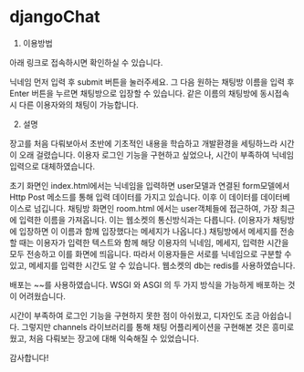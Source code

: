 # djangoChat


1) 이용방법

  아래 링크로 접속하시면 확인하실 수 있습니다. 
  
  닉네임 먼저 입력 후 submit 버튼을 눌러주세요. 
  그 다음 원하는 채팅방 이름을 입력 후 Enter 버튼을 누르면 채팅방으로 입장할 수 있습니다. 
  같은 이름의 채팅방에 동시접속 시 다른 이용자와의 채팅이 가능합니다. 



2) 설명

  장고를 처음 다뤄보아서 초반에 기초적인 내용을 학습하고 개발환경을 세팅하느라 시간이 오래 걸렸습니다. 
  이용자 로그인 기능을 구현하고 싶었으나, 시간이 부족하여 닉네임 입력으로 대체하였습니다. 

  초기 화면인 index.html에서는 닉네임을 입력하면 user모델과 연결된 form모델에서 Http Post 메소드를 통해 입력 데이터를 가지고 있습니다. 
  이후 이 데이터를 데이터베이스로 넘깁니다. 
  채팅방 화면인 room.html 에서는 user객체들에 접근하여, 가장 최근에 입력한 이름을 가져옵니다. 
  이는 웹소켓의 통신방식과는 다릅니다. 
  (이용자가 채팅방에 입장하면 이 이름과 함께 입장했다는 메세지가 나옵니다.) 
  채팅방에서 메세지를 전송할 때는 이용자가 입력한 텍스트와 함께 해당 이용자의 닉네임, 메세지, 입력한 시간을 모두 전송하고 이를 화면에 띄웁니다. 
  따라서 이용자들은 서로를 닉네임으로 구분할 수 있고, 메세지를 입력한 시간도 알 수 있습니다. 
  웹소켓의 db는 redis를 사용하였습니다. 
  
  배포는 ~~를 사용하였습니다. WSGI 와 ASGI 의 두 가지 방식을 가능하게 배포하는 것이 어려웠습니다. 


시간이 부족하여 로그인 기능을 구현하지 못한 점이 아쉬웠고, 디자인도 조금 아쉽습니다. 
그렇지만 channels 라이브러리를 통해 채팅 어플리케이션을 구현해본 것은 흥미로웠고, 
처음 다뤄보는 장고에 대해 익숙해질 수 있었습니다. 

감사합니다!
